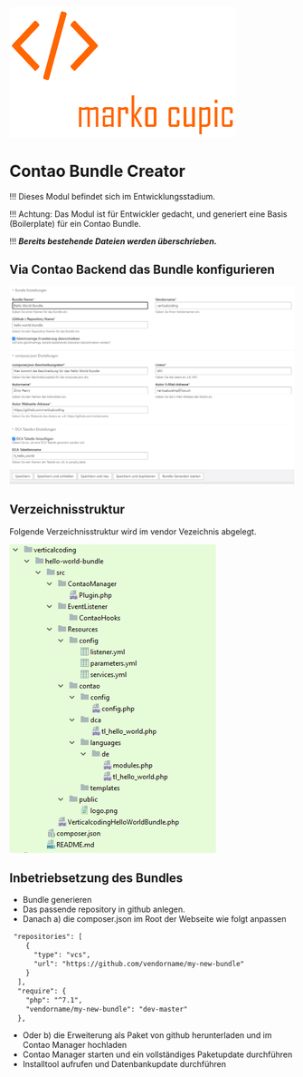 ![Alt text](src/Resources/public/logo.png?raw=true "Marko Cupic")


# Contao Bundle Creator

!!! Dieses Modul befindet sich im Entwicklungsstadium.

!!! Achtung: Das Modul ist für Entwickler gedacht, und generiert eine Basis (Boilerplate) für ein Contao Bundle.

!!! ***Bereits bestehende Dateien werden überschrieben.***

## Via Contao Backend das Bundle konfigurieren

![Alt text](src/Resources/public/backend.png?raw=true "Backend")


## Verzeichnisstruktur
Folgende Verzeichnisstruktur wird im vendor Vezeichnis abgelegt.

![Alt text](src/Resources/public/file-tree.png?raw=true "Verzeichnisstruktur")


## Inbetriebsetzung des Bundles
* Bundle generieren
* Das passende repository in github anlegen.
* Danach a) die composer.json im Root der Webseite wie folgt anpassen

```
 "repositories": [
    {
      "type": "vcs",
      "url": "https://github.com/vendorname/my-new-bundle"
    }
  ],
  "require": {
    "php": "^7.1",
    "vendorname/my-new-bundle": "dev-master"
  },
```
* Oder b) die Erweiterung als Paket von github herunterladen und im Contao Manager hochladen
* Contao Manager starten und ein vollständiges Paketupdate durchführen
* Installtool aufrufen und Datenbankupdate durchführen
